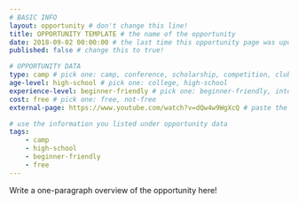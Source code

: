 ```yaml
---
# BASIC INFO
layout: opportunity # don't change this line!
title: OPPORTUNITY TEMPLATE # the name of the opportunity
date: 2018-09-02 00:00:00 # the last time this opportunity page was updated (YYYY-MM-DD)
published: false # change this to true!

# OPPORTUNITY DATA
type: camp # pick one: camp, conference, scholarship, competition, club, internship, other
age-level: high-school # pick one: college, high-school
experience-level: beginner-friendly # pick one: beginner-friendly, intermediate, experienced
cost: free # pick one: free, not-free
external-page: https://www.youtube.com/watch?v=dQw4w9WgXcQ # paste the link to the opportunity's website

# use the information you listed under opportunity data
tags:
    - camp
    - high-school
    - beginner-friendly
    - free
---
```


Write a one-paragraph overview of the opportunity here!
